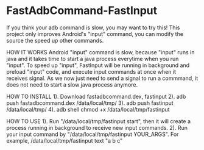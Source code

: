 # FastAdbCommand-FastInput
If you think your adb command is slow, you may want to try this!
This project only improves Android's "input" command, you can modify the source the speed up other commands.

HOW IT WORKS
Android "input" command is slow, because "input" runs in java and it takes time to start a java process everytime when you run "input".
To speed up "input", FastInput will be running in background and preload "input" code, and execute input commands at once when it receives signal. As we now just need to send a signal to run a commmand, it does not need to start a slow java process anymore.

HOW TO INSTALL
1). Download fastadbcommand.dex, fastinput
2). adb push fastadbcommand.dex /data/local/tmp/
3). adb push fastinput /data/local/tmp/
4). adb shell chmod +x /data/local/tmp/fastinput

HOW TO USE
1). Run "/data/local/tmp/fastinput start", then it will create a process running in background to receive new input commands.
2). Run your input command by "/data/local/tmp/fastinput YOUR_ARGS". For example, /data/local/tmp/fastinput text "a b c"
